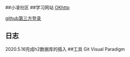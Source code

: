 ##小凌社区
##学习网站
[OKhttp](https://square.github.io/okhttp/)

[github第三方登录](https://developer.github.com/apps/building-oauth-apps/authorizing-oauth-apps/)
## 日志
2020.5.16完成h2数据库的插入
##工具
Git 
Visual Paradigm
